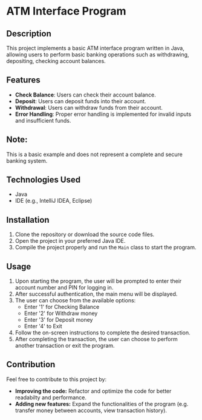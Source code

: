 # ATM Interface Program

## Description
This project implements a basic ATM interface program written in Java, allowing users to perform basic banking operations such as withdrawing, depositing, checking account balances.

## Features
- **Check Balance**: Users can check their account balance.
- **Deposit**: Users can deposit funds into their account.
- **Withdrawal**: Users can withdraw funds from their account.
- **Error Handling**: Proper error handling is implemented for invalid inputs and insufficient funds.

## Note: 
This is a basic example and does not represent a complete and secure banking system.

## Technologies Used
- Java
- IDE (e.g., IntelliJ IDEA, Eclipse)

## Installation
1. Clone the repository or download the source code files.
2. Open the project in your preferred Java IDE.
3. Compile the project properly and run the `Main` class to start the program.

## Usage
1. Upon starting the program, the user will be prompted to enter their account number and PIN for logging in.
2. After successful authentication, the main menu will be displayed.
3. The user can choose from the available options:
   - Enter '1' for Checking Balance 
   - Enter '2' for Withdraw money
   - Enter '3' for Deposit money
   - Enter '4' to Exit
4. Follow the on-screen instructions to complete the desired transaction.
5. After completing the transaction, the user can choose to perform another transaction or exit the program.

## Contribution

Feel free to contribute to this project by:
- **Improving the code:** Refactor and optimize the code for better readabilty and performance.
- **Adding new features:** Expand the functionalities of the program (e.g. transfer money between accounts, view transaction history).


